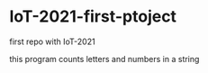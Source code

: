 # IoT-2021-first-ptoject
first repo with IoT-2021 

this program counts letters and numbers in a string
